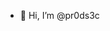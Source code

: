 - 👋 Hi, I’m @pr0ds3c

<!---
pr0ds3c/pr0ds3c is a ✨ special ✨ repository because its `README.md` (this file) appears on your GitHub profile.
You can click the Preview link to take a look at your changes.
--->
